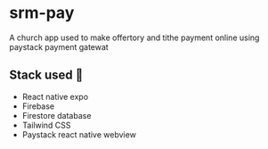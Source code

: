 # srm-pay

A church app used to make offertory and tithe payment online using paystack payment gatewat

## Stack used 🚀

- React native expo
- Firebase
- Firestore database
- Tailwind CSS
- Paystack react native webview


